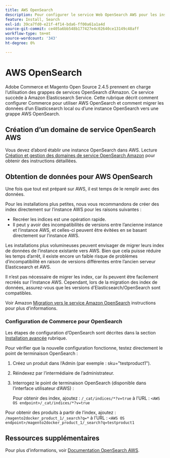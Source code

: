 ```yaml
---
title: AWS OpenSearch
description: Pour configurer le service Web OpenSearch AWS pour les installations sur site d’Adobe Commerce et de Magento Open Source, procédez comme suit.
feature: Install, Search
exl-id: 39ca7fd0-e21f-4f14-bda6-ff00a61a1a4d
source-git-commit: ce405a6bb548b177427e4c02640ce13149c48aff
workflow-type: tm+mt
source-wordcount: '343'
ht-degree: 0%

---
```


# AWS OpenSearch

Adobe Commerce et Magento Open Source 2.4.5 prennent en charge l’utilisation des grappes de services OpenSearch d’Amazon. Ce service succède à Amazon Elasticsearch Service. Cette rubrique décrit comment configurer Commerce pour utiliser AWS OpenSearch et comment migrer les données d’un Elasticsearch local ou d’une instance OpenSearch vers une grappe AWS OpenSearch.

## Création d’un domaine de service OpenSearch AWS

Vous devez d’abord établir une instance OpenSearch dans AWS.
Lecture [Création et gestion des domaines de service OpenSearch Amazon](https://docs.aws.amazon.com/opensearch-service/latest/developerguide/createupdatedomains.html) pour obtenir des instructions détaillées.

## Obtention de données pour AWS OpenSearch

Une fois que tout est préparé sur AWS, il est temps de le remplir avec des données.

Pour les installations plus petites, nous vous recommandons de créer des index directement sur l’instance AWS pour les raisons suivantes :

* Recréer les indices est une opération rapide.
* Il peut y avoir des incompatibilités de versions entre l’ancienne instance et l’instance AWS, et celles-ci peuvent être évitées en se basant directement sur l’instance AWS.

Les installations plus volumineuses peuvent envisager de migrer leurs index de données de l’instance existante vers AWS. Bien que cela puisse réduire les temps d’arrêt, il existe encore un faible risque de problèmes d’incompatibilité en raison de versions différentes entre l’ancien serveur Elasticsearch et AWS.

Il n’est pas nécessaire de migrer les index, car ils peuvent être facilement recréés sur l’instance AWS.
Cependant, lors de la migration des index de données, assurez-vous que les versions d’Elasticsearch/OpenSearch sont compatibles.

Voir Amazon [Migration vers le service Amazon OpenSearch](https://docs.aws.amazon.com/opensearch-service/latest/developerguide/migration.html) instructions pour plus d’informations.

### Configuration de Commerce pour OpenSearch

Les étapes de configuration d’OpenSearch sont décrites dans la section [Installation avancée](../../advanced.md) rubrique.

Pour vérifier que la nouvelle configuration fonctionne, testez directement le point de terminaison OpenSearch :

1. Créez un produit dans l’Admin (par exemple : sku=&quot;testproduct1&quot;).
1. Réindexez par l’intermédiaire de l’administrateur.
1. Interrogez le point de terminaison OpenSearch (disponible dans l’interface utilisateur d’AWS) :

   Pour obtenir des index, ajoutez : `/_cat/indices/*?v=true` à l’URL :
   `<AWS OS endpoint>/_cat/indices/*?v=true`

Pour obtenir des produits à partir de l’index, ajoutez : `/magento2docker_product_1/_search?q=*` à l’URL :
`<AWS OS endpoint>/magento2docker_product_1/_search?q=testproduct1`

## Ressources supplémentaires

Pour plus d’informations, voir [Documentation OpenSearch AWS](https://docs.aws.amazon.com/opensearch-service/index.html).
